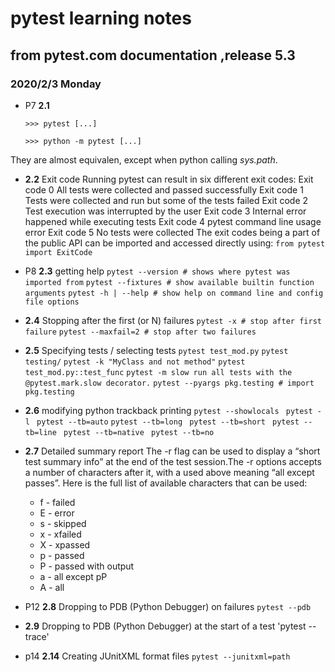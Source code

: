 # pytest learning notes 
## 	 from pytest.com documentation ,release 5.3 
### 2020/2/3 Monday
* P7 **2.1**

  `>>> pytest [...]`

  `>>> python -m pytest [...]`

They are almost equivalen, except when python calling *sys.path*.
* **2.2**
Exit code
Running pytest can result in six different exit codes:
Exit code 0 All tests were collected and passed successfully
Exit code 1 Tests were collected and run but some of the tests failed
Exit code 2 Test execution was interrupted by the user
Exit code 3 Internal error happened while executing tests
Exit code 4 pytest command line usage error
Exit code 5 No tests were collected
 The exit codes being a part of the public API can be imported and accessed directly using:
`from pytest import ExitCode`
* P8 **2.3** getting help
`pytest --version # shows where pytest was imported from`
`pytest --fixtures # show available builtin function arguments`
`pytest -h | --help # show help on command line and config file options`
* **2.4**  Stopping after the first (or N) failures
`pytest -x # stop after first failure`
`pytest --maxfail=2 # stop after two failures`
* **2.5** Specifying tests / selecting tests
`pytest test_mod.py`
`pytest testing/`
`pytest -k "MyClass and not method"`
`pytest test_mod.py::test_func`
`pytest -m slow run all tests with the @pytest.mark.slow decorator.`
`pytest --pyargs pkg.testing # import pkg.testing`
* **2.6** modifying python trackback printing
`pytest --showlocals `
`pytest -l `
`pytest --tb=auto`
`pytest --tb=long `
`pytest --tb=short `
`pytest --tb=line `
`pytest --tb=native `
`pytest --tb=no `
* **2.7**  Detailed summary report
The -r flag can be used to display a “short test summary info” at the end of the test session.The -r options accepts a number of characters after it, with a used above meaning “all except passes”.
Here is the full list of available characters that can be used:
	- f - failed
	- E - error
	- s - skipped
	- x - xfailed
	- X - xpassed
	- p - passed
	- P - passed with output
	- a - all except pP
	- A - all

* P12 **2.8**  Dropping to PDB (Python Debugger) on failures
`pytest --pdb`
* **2.9** Dropping to PDB (Python Debugger) at the start of a test
'pytest --trace'
* p14 **2.14**  Creating JUnitXML format files
`pytest --junitxml=path`
